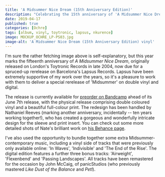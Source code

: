 ```yaml
---
title: 'A Midsummer Nice Dream (15th Anniversary Edition)'
description: "Celebrating the 15th anniversary of 'A Midsummer Nice Dream' with a special rerelease on Lapsus Records."
date: 2019-04-17
published: true
categories: [Ochre]
tags: [album, vinyl, toytronic, lapsus, nkurence]
image: MOCKUP_OCHRE_LP-PS03.jpg
image-alt: 'A Midsummer Nice Dream (15th Anniversary Edition) vinyl'
---
```


I'm sure the rather fetching image above is self-explanatory, but this year marks the fifteenth anniversary of _A Midsummer Nice Dream_, originally released on London's Toytronic Records in late 2004, now due for a spruced-up rerelease on Barcelona's Lapsus Records. Lapsus have been extremely supportive of my work over the years, so it's a pleasure to work with them to deliver a special rerelease of 'Midsummer' on double vinyl and digital.

The release is currently available for [preorder on Bandcamp](https://bandcamp.ochremusic.com/album/a-midsummer-nice-dream-15th-anniversary-edition) ahead of its June 7th release, with the physical release comprising double coloured vinyl and a beautiful full-colour print. The redesign has been handled by Nathaniel Reeves (marking another anniversary, incidentally -- ten years working together!), who has created a gorgeous and wonderfully intricate design for the sleeve and print insert. You can check out some more detailed shots of Nate's brilliant work on [his Behance page](https://www.behance.net/gallery/78840343/Ochre-A-Midsummer-Nice-Dream-2xLP).

I've also used the opportunity to bundle together some extra Midsummer-contemporary music, including a vinyl side of tracks that were previously only available online: 'In Waves', 'Indivisible' and 'The End of the Rise'. The digital edition features a further three bonus tracks: 'Airweight', 'Flexenbend' and 'Passing Landscapes'. All tracks have been remastered for the occasion by John McCaig, of panicStudios (who previously mastered _Like Dust of the Balance_ and _Petl_).

